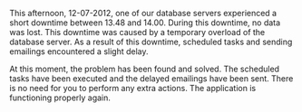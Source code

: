 This afternoon, 12-07-2012, one of our database servers experienced a
short downtime between 13.48 and 14.00. During this downtime, no data
was lost. This downtime was caused by a temporary overload of the
database server. As a result of this downtime, scheduled tasks and
sending emailings encountered a slight delay.

At this moment, the problem has been found and solved. The scheduled
tasks have been executed and the delayed emailings have been sent. There
is no need for you to perform any extra actions. The application is
functioning properly again.
